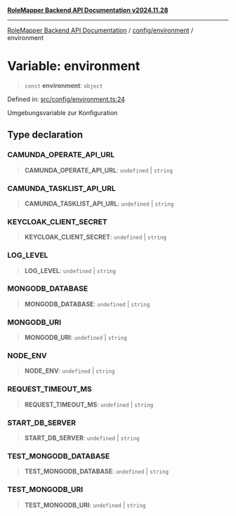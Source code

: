 [**RoleMapper Backend API Documentation v2024.11.28**](../../../README.md)

***

[RoleMapper Backend API Documentation](../../../modules.md) / [config/environment](../README.md) / environment

# Variable: environment

> `const` **environment**: `object`

Defined in: [src/config/environment.ts:24](https://github.com/FlowCraft-AG/RoleMapper/blob/a27a4625e026a9ad2c24db2d223617539cb70099/backend/src/config/environment.ts#L24)

Umgebungsvariable zur Konfiguration

## Type declaration

### CAMUNDA\_OPERATE\_API\_URL

> **CAMUNDA\_OPERATE\_API\_URL**: `undefined` \| `string`

### CAMUNDA\_TASKLIST\_API\_URL

> **CAMUNDA\_TASKLIST\_API\_URL**: `undefined` \| `string`

### KEYCLOAK\_CLIENT\_SECRET

> **KEYCLOAK\_CLIENT\_SECRET**: `undefined` \| `string`

### LOG\_LEVEL

> **LOG\_LEVEL**: `undefined` \| `string`

### MONGODB\_DATABASE

> **MONGODB\_DATABASE**: `undefined` \| `string`

### MONGODB\_URI

> **MONGODB\_URI**: `undefined` \| `string`

### NODE\_ENV

> **NODE\_ENV**: `undefined` \| `string`

### REQUEST\_TIMEOUT\_MS

> **REQUEST\_TIMEOUT\_MS**: `undefined` \| `string`

### START\_DB\_SERVER

> **START\_DB\_SERVER**: `undefined` \| `string`

### TEST\_MONGODB\_DATABASE

> **TEST\_MONGODB\_DATABASE**: `undefined` \| `string`

### TEST\_MONGODB\_URI

> **TEST\_MONGODB\_URI**: `undefined` \| `string`
